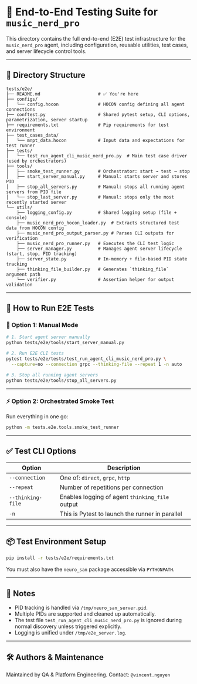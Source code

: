 # 🧪 End-to-End Testing Suite for `music_nerd_pro`

This directory contains the full end-to-end (E2E) test infrastructure for the `music_nerd_pro` agent, including configuration, reusable utilities, test cases, and server lifecycle control tools.

---

## 📁 Directory Structure

```text
tests/e2e/
├── README.md                      # ✅ You're here
├── configs/
│   └── config.hocon               # HOCON config defining all agent connections
├── conftest.py                    # Shared pytest setup, CLI options, parametrization, server startup
├── requirements.txt               # Pip requirements for test environment
├── test_cases_data/
│   └── mnpt_data.hocon            # Input data and expectations for test runner
├── tests/
│   └── test_run_agent_cli_music_nerd_pro.py  # Main test case driver (used by orchestrators)
├── tools/
│   ├── smoke_test_runner.py       # Orchestrator: start → test → stop
│   ├── start_server_manual.py     # Manual: starts server and stores PID
│   ├── stop_all_servers.py        # Manual: stops all running agent servers from PID file
│   └── stop_last_server.py        # Manual: stops only the most recently started server
└── utils/
    ├── logging_config.py          # Shared logging setup (file + console)
    ├── music_nerd_pro_hocon_loader.py  # Extracts structured test data from HOCON config
    ├── music_nerd_pro_output_parser.py # Parses CLI outputs for verification
    ├── music_nerd_pro_runner.py   # Executes the CLI test logic
    ├── server_manager.py          # Manages agent server lifecycle (start, stop, PID tracking)
    ├── server_state.py            # In-memory + file-based PID state tracking
    ├── thinking_file_builder.py   # Generates `thinking_file` argument path
    └── verifier.py                # Assertion helper for output validation
```

---

## 🚦 How to Run E2E Tests

### 🔁 Option 1: Manual Mode

```bash
# 1. Start agent server manually
python tests/e2e/tools/start_server_manual.py

# 2. Run E2E CLI tests
pytest tests/e2e/tests/test_run_agent_cli_music_nerd_pro.py \
  --capture=no --connection grpc --thinking-file --repeat 1 -n auto

# 3. Stop all running agent servers
python tests/e2e/tools/stop_all_servers.py
```

---

### ⚡ Option 2: Orchestrated Smoke Test

Run everything in one go:

```bash
python -m tests.e2e.tools.smoke_test_runner
```

---

## ✅ Test CLI Options

| Option           | Description                                      |
|------------------|--------------------------------------------------|
| `--connection`   | One of: `direct`, `grpc`, `http`                 |
| `--repeat`       | Number of repetitions per connection             |
| `--thinking-file`| Enables logging of agent `thinking_file` output  |
| `-n`             | This is Pytest to launch the runner in parallel  |

---

## 📦 Test Environment Setup

```bash
pip install -r tests/e2e/requirements.txt
```

You must also have the `neuro_san` package accessible via `PYTHONPATH`.

---

## 🧠 Notes

- PID tracking is handled via `/tmp/neuro_san_server.pid`.
- Multiple PIDs are supported and cleaned up automatically.
- The test file `test_run_agent_cli_music_nerd_pro.py` is ignored during normal discovery unless triggered explicitly.
- Logging is unified under `/tmp/e2e_server.log`.

---

## 🛠️ Authors & Maintenance

Maintained by QA & Platform Engineering.
Contact: `@vincent.nguyen`
